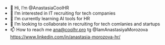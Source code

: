 - 👋 Hi, I’m @AnastasiaCoolHR
- 👀 I’m interested in IT recruiting for tech companies 
- 🌱 I’m currently learning AI tools for HR
- 💞️ I’m looking to collaborate in recruiting for tech comlanies and startups
- 📫 How to reach me ana@coolhr.pro tg @IamAnastasiyaMorozova https://www.linkedin.com/in/anastasia-morozova-hr/
